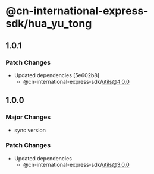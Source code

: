 # @cn-international-express-sdk/hua_yu_tong

## 1.0.1

### Patch Changes

- Updated dependencies [5e602b8]
  - @cn-international-express-sdk/utils@4.0.0

## 1.0.0

### Major Changes

- sync version

### Patch Changes

- Updated dependencies
  - @cn-international-express-sdk/utils@3.0.0
